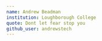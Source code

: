 ```yaml
---
name: Andrew Beadman 
institution: Loughborough College
quote: Dont let fear stop you 
github_user: andrewstech
---
```

